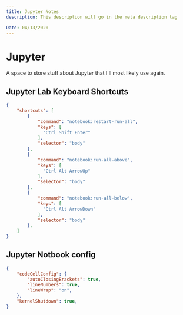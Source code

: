 ```yaml
---
title: Jupyter Notes
description: This description will go in the meta description tag

Date: 04/13/2020
---
```

# Jupyter

A space to store stuff about Jupyter that I'll most likely use again.

## Jupyter Lab Keyboard Shortcuts

```json
{
    "shortcuts": [
        {
            "command": "notebook:restart-run-all",
            "keys": [
              "Ctrl Shift Enter"
            ],
            "selector": "body"
        },
        {
            "command": "notebook:run-all-above",
            "keys": [
              "Ctrl Alt ArrowUp"
            ],
            "selector": "body"
        },
        {
            "command": "notebook:run-all-below",
            "keys": [
              "Ctrl Alt ArrowDown"
            ],
            "selector": "body"
        },
    ]
}
```

## Jupyter Notbook config

```json
{ 
    "codeCellConfig": { 
        "autoClosingBrackets": true,
        "lineNumbers": true,
        "lineWrap": "on", 
    },
    "kernelShutdown": true,
}
```
